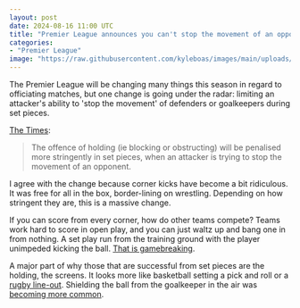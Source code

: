 ```yaml
---
layout: post
date: 2024-08-16 11:00 UTC
title: "Premier League announces you can't stop the movement of an opponent during a set piece"
categories:
- "Premier League"
image: "https://raw.githubusercontent.com/kyleboas/images/main/uploads/2024/08/15/Image-15Aug2024_00:04:30.png"
---
```


The Premier League will be changing many things this season in regard to officiating matches, but one change is going under the radar: limiting an attacker's ability to 'stop the movement' of defenders or goalkeepers during set pieces.

<!---more---> 

[The Times](https://www.thetimes.com/article/5155ac2c-f856-417b-a79c-abfceede3782?shareToken=be4f4077b64fe3f9bdbcfcd533bc1406):

> The offence of holding (ie blocking or obstructing) will be penalised more stringently in set pieces, when an attacker is trying to stop the movement of an opponent.

I agree with the change because corner kicks have become a bit ridiculous. It was free for all in the box, border-lining on wrestling. Depending on how stringent they are, this is a massive change. 

If you can score from every corner, how do other teams compete? Teams work hard to score in open play, and you can just waltz up and bang one in from nothing. A set play run from the training ground with the player unimpeded kicking the ball. [That is gamebreaking](https://tacticsjournal.com/2024/08/13/the-mind-of-an-innovator/).

A major part of why those that are successful from set pieces are the holding, the screens. It looks more like basketball setting a pick and roll or a [rugby line-out](https://tacticsjournal.com/2023/05/15/the-brentford-line-out/). Shielding the ball from the goalkeeper in the air was [becoming more common](https://tacticsjournal.com/2024/02/04/shielding-the-ball-from-the-goalkeeper-in-the-air-is-becoming-more-common/).